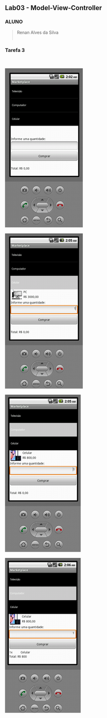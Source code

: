 ## Lab03 - Model-View-Controller

### ALUNO
   >Renan Alves da Silva
<br><br>

### Tarefa 3
<br><br>
  ![Tela1](images/tela1.PNG)
<br><br>
  ![Tela2](images/tela2.PNG)
<br><br>
  ![Tela3](images/tela3.PNG)
<br><br>
  ![Tela4](images/tela4.PNG)
<br><br>
